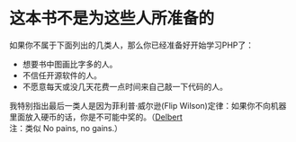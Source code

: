 # 这本书不是为这些人所准备的

如果你不属于下面列出的几类人，那么你已经准备好开始学习PHP了：

- 想要书中图画比字多的人。
- 不信任开源软件的人。
- 不愿意每天或没几天花费一点时间来自己敲一下代码的人。

我特别指出最后一类人是因为菲利普·威尔逊(Flip Wilson)定律：如果你不向机器里面放入硬币的话，你是不可能中奖的。（[Delbert](http://delbert.me)注：类似 No pains, no gains.）
